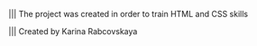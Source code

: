 |||
The project was created in order to train HTML and CSS skills

|||
Created by Karina Rabcovskaya
